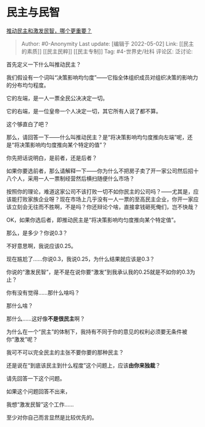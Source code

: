 # 民主与民智
[推动民主和激发民智，哪个更重要？](https://www.zhihu.com/question/32070074/answer/2466677306)

> Author: #0-Anonymity
> Last update: [编辑于 2022-05-02]
> Link: [[民主的素质]] [[民主民粹]] [[民主专制]]
> Tag: #4-世界史/社科
> 评论区:
> 泛讨论:

首先定义一下什么叫推动民主？

我们假设有一个词叫“决策影响均匀度”——它指全体组织成员对组织决策的影响力的分布均匀程度。

它的左端，是一人一票全民公决决定一切。

它的右端，是一位皇帝一个人决定一切，其它所有人说了都不算。

这个够直白了吧？

那么，请回答一下——什么叫推动民主？是“将决策影响均匀度推向左端”呢，还是“将决策影响均匀度推向某个特定的值”？

你先把话说明白，是前者，还是后者？

如果你要选前者，那么请解释一下——你为什么不把房子卖了开一家公司然后招十八个人，采用一人一票制经营然后横扫随便什么市场？

按照你的理论，难道这家公司不该打败一切不如你民主的公司吗？——尤其是，应该能打败家族企业呀？现在市场上几乎没有一人一票的至高民主企业，你开一家应该立刻会无往而不胜啊，不是吗？你还辩论个啥，直接拿钱砸死俺们，岂不快哉？

OK，如果你选后者，即推动民主是“将决策影响均匀度推向某个特定值”。

那么，是多少？你说0.3？

不好意思啊，我说应该0.25。

现在尴尬了……你说0.3，我说0.25，为什么结果就应该是0.3？

你说的“激发民智”，是不是在说你要“激发”到我承认我的0.25就是不如你的0.3为止？

你有没有觉得……那什么啥吗？

那什么啥？

那什么……这好像**不是很民主**啊？

为什么在一个“民主”的体制下，我持有不同于你的意见的权利必须要无条件被你“激发”呢？

我可不可以完全民主的主张不要你要的那种民主？

还是说在“到底该民主到什么程度”这个问题上，应该**由你来独裁**？

请先回答一下这个问题。

如果这个问题回答不出来，

我想“激发民智”这个工作……

至少对你自己而言显然是比较优先的。
